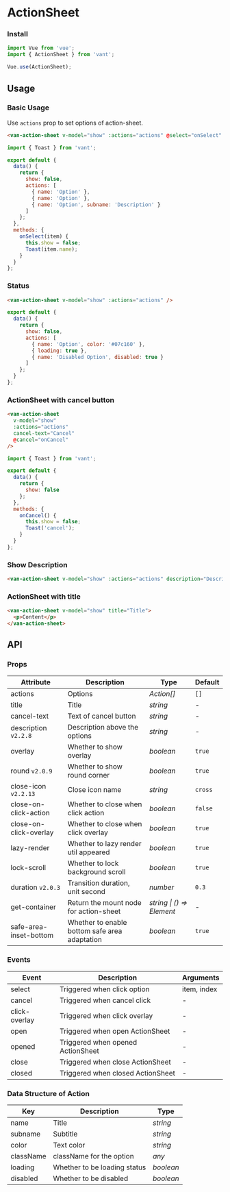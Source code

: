 # ActionSheet

### Install

```js
import Vue from 'vue';
import { ActionSheet } from 'vant';

Vue.use(ActionSheet);
```

## Usage

### Basic Usage

Use `actions` prop to set options of action-sheet.

```html
<van-action-sheet v-model="show" :actions="actions" @select="onSelect" />
```

```js
import { Toast } from 'vant';

export default {
  data() {
    return {
      show: false,
      actions: [
        { name: 'Option' },
        { name: 'Option' },
        { name: 'Option', subname: 'Description' }
      ]
    };
  },
  methods: {
    onSelect(item) {
      this.show = false;
      Toast(item.name);
    }
  }
};
```

### Status

```html
<van-action-sheet v-model="show" :actions="actions" />
```

```js
export default {
  data() {
    return {
      show: false,
      actions: [
        { name: 'Option', color: '#07c160' },
        { loading: true },
        { name: 'Disabled Option', disabled: true }
      ]
    };
  }
};
```

### ActionSheet with cancel button

```html
<van-action-sheet
  v-model="show"
  :actions="actions"
  cancel-text="Cancel"
  @cancel="onCancel"
/>
```

```js
import { Toast } from 'vant';

export default {
  data() {
    return {
      show: false
    };
  },
  methods: {
    onCancel() {
      this.show = false;
      Toast('cancel');
    }
  }
};
```

### Show Description

```html
<van-action-sheet v-model="show" :actions="actions" description="Description" />
```

### ActionSheet with title

```html
<van-action-sheet v-model="show" title="Title">
  <p>Content</p>
</van-action-sheet>
```

## API

### Props

| Attribute              | Description                                   | Type                      | Default |
| ---------------------- | --------------------------------------------- | ------------------------- | ------- |
| actions                | Options                                       | _Action[]_                | `[]`    |
| title                  | Title                                         | _string_                  | -       |
| cancel-text            | Text of cancel button                         | _string_                  | -       |
| description `v2.2.8`   | Description above the options                 | _string_                  | -       |
| overlay                | Whether to show overlay                       | _boolean_                 | `true`  |
| round `v2.0.9`         | Whether to show round corner                  | _boolean_                 | `true`  |
| close-icon `v2.2.13`   | Close icon name                               | _string_                  | `cross` |
| close-on-click-action  | Whether to close when click action            | _boolean_                 | `false` |
| close-on-click-overlay | Whether to close when click overlay           | _boolean_                 | `true`  |
| lazy-render            | Whether to lazy render util appeared          | _boolean_                 | `true`  |
| lock-scroll            | Whether to lock background scroll             | _boolean_                 | `true`  |
| duration `v2.0.3`      | Transition duration, unit second              | _number_                  | `0.3`   |
| get-container          | Return the mount node for action-sheet        | _string \| () => Element_ | -       |
| safe-area-inset-bottom | Whether to enable bottom safe area adaptation | _boolean_                 | `true`  |

### Events

| Event         | Description                       | Arguments   |
| ------------- | --------------------------------- | ----------- |
| select        | Triggered when click option       | item, index |
| cancel        | Triggered when cancel click       | -           |
| click-overlay | Triggered when click overlay      | -           |
| open          | Triggered when open ActionSheet   | -           |
| opened        | Triggered when opened ActionSheet | -           |
| close         | Triggered when close ActionSheet  | -           |
| closed        | Triggered when closed ActionSheet | -           |

### Data Structure of Action

| Key       | Description                  | Type      |
| --------- | ---------------------------- | --------- |
| name      | Title                        | _string_  |
| subname   | Subtitle                     | _string_  |
| color     | Text color                   | _string_  |
| className | className for the option     | _any_     |
| loading   | Whether to be loading status | _boolean_ |
| disabled  | Whether to be disabled       | _boolean_ |

